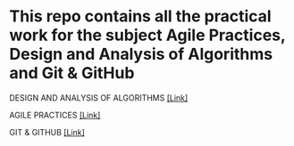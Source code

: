 # This repo contains all the practical work for the subject Agile Practices, Design and Analysis of Algorithms and Git & GitHub

DESIGN AND ANALYSIS OF ALGORITHMS [[Link]](/DAA)

AGILE PRACTICES [[Link]](/Agile)

GIT & GITHUB [[Link]](/Git&GitHub)

